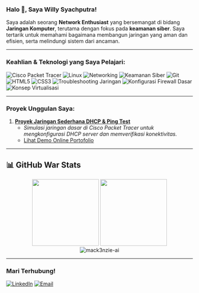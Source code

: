### Halo 👋, Saya Willy Syachputra!

Saya adalah seorang **Network Enthusiast** yang bersemangat di bidang **Jaringan Komputer**, terutama dengan fokus pada **keamanan siber**. Saya tertarik untuk memahami bagaimana membangun jaringan yang aman dan efisien, serta melindungi sistem dari ancaman.

---

### Keahlian & Teknologi yang Saya Pelajari:

![Cisco Packet Tracer](https://img.shields.io/badge/Cisco_Packet_Tracer-black?style=for-the-badge&logo=cisco&logoColor=white)
![Linux](https://img.shields.io/badge/Linux-FCC624?style=for-the-badge&logo=linux&logoColor=black)
![Networking](https://img.shields.io/badge/Networking-blue?style=for-the-badge&logo=cisco)
![Keamanan Siber](https://img.shields.io/badge/Keamanan_Siber-red?style=for-the-badge&logo=hackaday&logoColor=white)
![Git](https://img.shields.io/badge/Git-F05032?style=for-the-badge&logo=git&logoColor=white)
![HTML5](https://img.shields.io/badge/HTML5-E34F26?style=for-for-the-badge&logo=html5&logoColor=white)
![CSS3](https://img.shields.io/badge/CSS3-1572B6?style=for-the-badge&logo=css3&logoColor=white)
![Troubleshooting Jaringan](https://img.shields.io/badge/Troubleshooting_Jaringan-blueviolet?style=for-the-badge)
![Konfigurasi Firewall Dasar](https://img.shields.io/badge/Konfigurasi_Firewall_Dasar-green?style=for-the-badge)
![Konsep Virtualisasi](https://img.shields.io/badge/Konsep_Virtualisasi-orange?style=for-the-badge)

---

### Proyek Unggulan Saya:

1.  **[Proyek Jaringan Sederhana DHCP & Ping Test](https://github.com/mack3nzie-ai/basic-dhcp-network)**
    * _Simulasi jaringan dasar di Cisco Packet Tracer untuk mengkonfigurasi DHCP server dan memverifikasi konektivitas._
    * [Lihat Demo Online Portofolio](https://mack3nzie-ai.github.io/my-network-website/)

---

## 📊 **GitHub War Stats**  

<div align="center">
  <img height="180em" src="https://github-readme-stats.vercel.app/api?username=mack3nzie-ai&show_icons=true&theme=vision-friendly-dark&include_all_commits=true&count_private=true&border_radius=20&hide_border=true"/>
  <img height="180em" src="https://github-readme-stats.vercel.app/api/top-langs/?username=mack3nzie-ai&layout=compact&langs_count=8&theme=vision-friendly-dark&border_radius=20&hide_border=true"/>
</div>

<div align="center">
  <img src="https://github-readme-streak-stats.herokuapp.com/?user=mack3nzie-ai&theme=vision-friendly-dark&hide_border=true&border_radius=20" alt="mack3nzie-ai" />
</div>

---

### Mari Terhubung!

[![LinkedIn](https://img.shields.io/badge/LinkedIn-0077B5?style=for-the-badge&logo=linkedin&logoColor=white)](https://www.linkedin.com/in/willy-syachputra)
[![Email](https://img.shields.io/badge/Email-D14836?style=for-the-badge&logo=gmail&logoColor=white)](mailto:willywillski@gmail.com)
